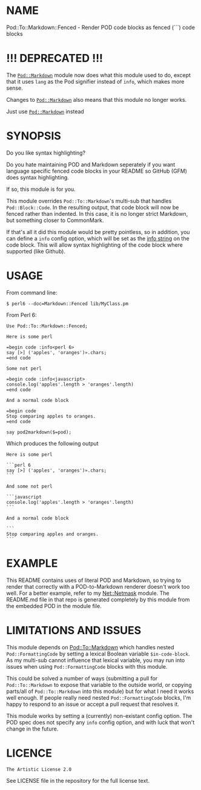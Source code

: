 NAME
====
Pod::To::Markdown::Fenced - Render POD code blocks as fenced (```) code blocks

!!! DEPRECATED !!!
=================
The [`Pod::Markdown`](https://github.com/softmoth/perl6-pod-to-markdown) module now does what this module used to do, except that it uses `lang` as the Pod signifier instead of `info`, which makes more sense.

Changes to [`Pod::Markdown`](https://github.com/softmoth/perl6-pod-to-markdown) also means that this module no longer works. 

Just use [`Pod::Markdown`](https://github.com/softmoth/perl6-pod-to-markdown) instead

SYNOPSIS
========
Do you like syntax highlighting?

Do you hate maintaining POD and Markdown seperately if you want language specific fenced code blocks in your README so GitHub (GFM) does syntax highlighting.

If so, this module is for you.

This module overrides `Pod::To::Markdown`'s multi-sub that handles `Pod::Block::Code`. In the resulting output, that code block will now be fenced rather than indented. In this case, it is no longer strict Markdown, but something closer to CommonMark.

If that's all it did this module would be pretty pointless, so in addition, you can define a `info` config option, which will be set as the [info string](http://spec.commonmark.org/0.12/#info-string) on the code block. This will allow syntax highlighting of the code block where supported (like Github).

USAGE
=====
From command line:

    $ perl6 --doc=Markdown::Fenced lib/MyClass.pm

From Perl 6:

    Use Pod::To::Markdown::Fenced;

    Here is some perl

    =begin code :info<perl 6>
    say [>] ('apples', 'oranges')».chars;
    =end code

    Some not perl

    =begin code :info<javascript>
    console.log('apples'.length > 'oranges'.length)
    =end code

    And a normal code block

    =begin code
    Stop comparing apples to oranges.
    =end code

    say pod2markdown($=pod);

Which produces the following output

    Here is some perl

    ```perl 6
    say [>] ('apples', 'oranges')».chars;
    ```

    And some not perl

    ```javascript
    console.log('apples'.length > 'oranges'.length)
    ```

    And a normal code block
    
    ```
    Stop comparing apples and oranges.
    ```

EXAMPLE 
=======

This README contains uses of literal POD and Markdown, so trying to render that correctly with a POD-to-Markdown renderer doesn't work too well. For a better example, refer to my [Net::Netmask](https://github.com/0racle/p6-Net-Netmask) module. The README.md file in that repo is generated completely by this module from the embedded POD in the module file.

LIMITATIONS AND ISSUES
======================
This module depends on [Pod::To::Markdown](https://github.com/softmoth/perl6-pod-to-markdown) which handles nested `Pod::FormattingCode` by setting a lexical Boolean variable `$in-code-block`. As my multi-sub cannot influence that lexical variable, you may run into issues when using `Pod::FormattingCode` blocks with this module.

This could be solved a number of ways (submitting a pull for `Pod::To::Markdown` to expose that variable to the outside world, or copying parts/all of `Pod::To::Markdown` into this module) but for what I need it works well enough. If people really need nested `Pod::FormattingCode` blocks, I'm happy to respond to an issue or accept a pull request that resolves it.

This module works by setting a (currently) non-existant config option. The POD spec does not specify any `info` config option, and with luck that won't change in the future.

LICENCE
=======

    The Artistic License 2.0 

See LICENSE file in the repository for the full license text.


